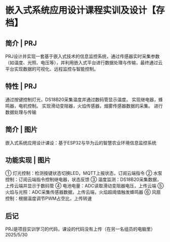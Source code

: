 # 嵌入式系统应用设计课程实训及设计【存档】
## 简介 | PRJ
PRJ设计并实现一套基于嵌入式技术的信息监控系统，通过传感器实时采集参数（如温度、光照、电压等），并利用嵌入式平台进行数据处理与传输，最终通过云平台实现数据的可视化、远程监控与智能控制。
## 特性 | PRJ
通过按键控制灯光，DS18B20采集温度并通过数码管显示温度。
实现继电器，蜂鸣器，电机控制。
实现滑动变阻器，火焰传感器，烟雾传感器数据的采集。
进行数据处理与传输
## 简介 | 图片
嵌入式系统应用设计课设：基于ESP32与华为云的智慧农业环境信息监控系统
## 功能实现 | 图片
①	灯光控制：检测按键状态切换LED，MQTT上报状态，订阅云端指令
②	水泵控制：订阅云端指令控制继电器，状态反馈
③	温度监测：DS18B20采集数据，上传云端并显示于数码管
④	电池电量：ADC读取滑动变阻器电压，上传云端
⑤	火焰与光照：ADC采集传感器数据，上传云端，火焰超阈值触发蜂鸣器
⑥	风扇控制：根据温度调节PWM占空比，上传转速
## 后记
PRJ是项目实训学习的代码，课设的代码没有上传（在另一名组员的电脑里） 2025/5/30
